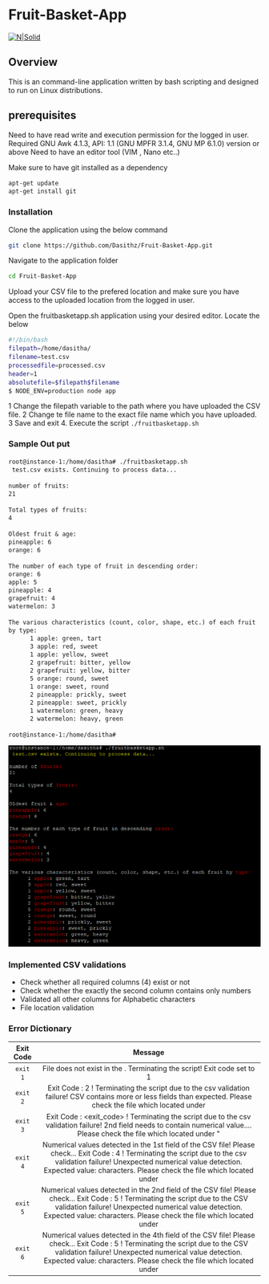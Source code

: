 # Fruit-Basket-App

[![N|Solid](https://upload.wikimedia.org/wikipedia/commons/thumb/2/20/Bash_Logo_black_and_white_icon_only.svg/512px-Bash_Logo_black_and_white_icon_only.svg.png)](https://nodesource.com/products/nsolid)

## Overview
This is an command-line application written by bash scripting and designed to run on Linux distributions.

## prerequisites 

Need to have read write and execution permission for the logged in user.
Required GNU Awk 4.1.3, API: 1.1 (GNU MPFR 3.1.4, GNU MP 6.1.0) version or above 
Need to have an editor tool (VIM , Nano etc..)

Make sure to have git installed as a dependency
```sh
apt-get update
apt-get install git
```

### Installation

Clone the application using the below command

```sh
git clone https://github.com/Dasithz/Fruit-Basket-App.git
```
Navigate to the application folder 
```sh
cd Fruit-Basket-App
```

Upload your CSV file to the prefered location and make sure you have access to the uploaded location from the logged in user.

Open the fruitbasketapp.sh application using your desired editor. 
Locate the below 

```sh
#!/bin/bash
filepath=/home/dasitha/
filename=test.csv
processedfile=processed.csv
header=1
absolutefile=$filepath$filename
$ NODE_ENV=production node app
```
1 Change the filepath variable to the path where you have uploaded the CSV file.
2 Change te file name to the exact file name which you have uploaded.
3 Save and exit 
4. Execute the script  ```./fruitbasketapp.sh ```

### Sample Out put

```
root@instance-1:/home/dasitha# ./fruitbasketapp.sh
 test.csv exists. Continuing to process data...

number of fruits:
21

Total types of fruits:
4

Oldest fruit & age:
pineapple: 6
orange: 6

The number of each type of fruit in descending order:
orange: 6
apple: 5
pineapple: 4
grapefruit: 4
watermelon: 3

The various characteristics (count, color, shape, etc.) of each fruit by type:
      1 apple: green, tart
      3 apple: red, sweet
      1 apple: yellow, sweet
      2 grapefruit: bitter, yellow
      2 grapefruit: yellow, bitter
      5 orange: round, sweet
      1 orange: sweet, round
      2 pineapple: prickly, sweet
      2 pineapple: sweet, prickly
      1 watermelon: green, heavy
      2 watermelon: heavy, green

root@instance-1:/home/dasitha#
```

![Execution](https://github.com/Dasithz/Fruit-Basket-App/blob/master/Help/Images/Sample_Out_Put.PNG)


### Implemented CSV validations

- Check whether all required columns (4) exist or not
- Check whether the exactly the second column contains only numbers
- Validated all other columns for Alphabetic characters
- File location validation 

### Error Dictionary 

| Exit Code |                                                                                                                                         Message                                                                                                                                         |
|:---------:|:---------------------------------------------------------------------------------------------------------------------------------------------------------------------------------------------------------------------------------------------------------------------------------------:|
| `exit 1`  | File <filename> does not exist in the <filepath>.  Terminating the script! Exit code set to 1                                                                                                                                                                                           |
| `exit 2`  | Exit Code : 2 ! Terminating the script due to the csv validation failure! CSV contains more or less fields than expected.  Please check the <filename> file which located under <filepath>                                                                                              |
| `exit 3`  | Exit Code : <exit_code> ! Terminating the script due to the csv validation failure! 2nd field needs to contain numerical value....  Please check the <filename> file which located under <filepath>"                                                                                    |
| `exit 4`  | Numerical values detected in the 1st field of the CSV file! Please check... Exit Code : 4 ! Terminating the script due to the csv validation failure! Unexpected numerical value detection. Expected value: characters. Please check the <filename> file which located under <filepath> |
| `exit 5`  | Numerical values detected in the 2nd field of the CSV file! Please check... Exit Code : 5 ! Terminating the script due to the CSV validation failure! Unexpected numerical value detection. Expected value: characters. Please check the <filename> file which located under <filepath> |
| `exit 6`  | Numerical values detected in the 4th field of the CSV file! Please check... Exit Code : 5 ! Terminating the script due to the CSV validation failure! Unexpected numerical value detection. Expected value: characters. Please check the <filename> file which located under <filepath> |
